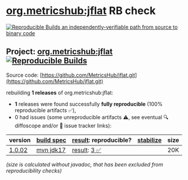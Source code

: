 [org.metricshub:jflat](https://central.sonatype.com/artifact/org.metricshub/jflat/versions) RB check
=======

[![Reproducible Builds](https://reproducible-builds.org/images/logos/rb.svg) an independently-verifiable path from source to binary code](https://reproducible-builds.org/)

## Project: [org.metricshub:jflat](https://central.sonatype.com/artifact/org.metricshub/jflat/versions) [![Reproducible Builds](https://img.shields.io/endpoint?url=https://raw.githubusercontent.com/jvm-repo-rebuild/reproducible-central/master/content/org/metricshub/jflat/badge.json)](https://github.com/jvm-repo-rebuild/reproducible-central/blob/master/content/org/metricshub/jflat/README.md)

Source code: [https://github.com/MetricsHub/jflat.git](https://github.com/MetricsHub/jflat.git)

rebuilding **1 releases** of org.metricshub:jflat:
- **1** releases were found successfully **fully reproducible** (100% reproducible artifacts :white_check_mark:),
- 0 had issues (some unreproducible artifacts :warning:, see eventual :mag: diffoscope and/or :memo: issue tracker links):

| version | [build spec](/BUILDSPEC.md) | [result](https://reproducible-builds.org/docs/jvm/): reproducible? | [stabilize](https://github.com/google/oss-rebuild/blob/main/cmd/stabilize/README.md) | size |
| -- | --------- | ------ | ------ | -- |
| [1.0.02](https://central.sonatype.com/artifact/org.metricshub/jflat/1.0.02/pom) | [mvn jdk17](jflat-1.0.02.buildspec) | [result](jflat-1.0.02.buildinfo): [3 :white_check_mark: ](jflat-1.0.02.buildcompare) | | 20K |

<i>(size is calculated without javadoc, that has been excluded from reproducibility checks)</i>
